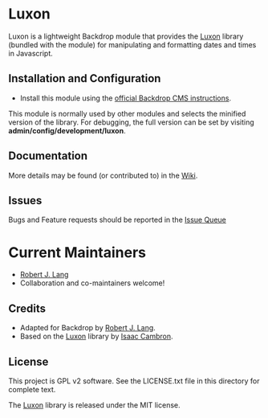 # Luxon

Luxon is a lightweight Backdrop module that provides the 
[Luxon](https://moment.github.io/luxon/index.html) library (bundled with the module) for manipulating and formatting dates and times in Javascript.

## Installation and Configuration

- Install this module using the [official Backdrop CMS instructions](https://backdropcms.org/guide/modules).

This module is normally used by other modules and selects the minified version of the library. For debugging, the full version can be set by visiting 
**admin/config/development/luxon**.

## Documentation

More details may be found (or contributed to) in the [Wiki](https://github.com/backdrop-contrib/luxon/wiki).

## Issues

Bugs and Feature requests should be reported in the [Issue Queue](https://github.com/backdrop-contrib/luxon/issues)

# Current Maintainers

- [Robert J. Lang](https://github.com/bugfolder)
- Collaboration and co-maintainers welcome!

## Credits

- Adapted for Backdrop by [Robert J. Lang](https://github.com/bugfolder).
- Based on the [Luxon](https://moment.github.io/luxon/index.html) library by [Isaac Cambron](xhttps://github.com/icambron).


## License

This project is GPL v2 software. See the LICENSE.txt file in this directory for
complete text.

The [Luxon](https://moment.github.io/luxon/index.html) library is released under the MIT license.
